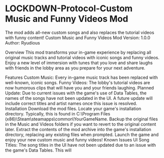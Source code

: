 # LOCKDOWN-Protocol-Custom Music and Funny Videos Mod
The mod adds all-new custom songs and also replaces the tutorial videos with funny content!
Custom Music and Funny Videos Mod
Version: 1.0.0
Author: Ryudious

Overview
This mod transforms your in-game experience by replacing all original music tracks and tutorial videos with iconic songs and funny videos. Enjoy a new level of immersion with tunes that you love and share laughs with friends in the lobby area as you prepare for your next adventure.

Features
Custom Music: Every in-game music track has been replaced with well-known, iconic songs.
Funny Videos: The lobby's tutorial videos are now humorous clips that will have you and your friends laughing.
Planned Update: Due to current issues with the game's use of Data Tables, the names of the songs have not been updated in the UI. A future update will include correct titles and artist names once this issue is resolved.
Installation
Download the mod files.
Locate your game's installation directory. Typically, this is found in C:\Program Files (x86)\Steam\steamapps\common\YourGameName.
Backup the original files in the Music and Videos folders if you want to revert to the original content later.
Extract the contents of the mod archive into the game's installation directory, replacing any existing files when prompted.
Launch the game and enjoy your new custom music and funny videos!
Known Issues
UI Song Titles: The song titles in the UI have not been updated due to an issue with the game's Data Tables. This will
